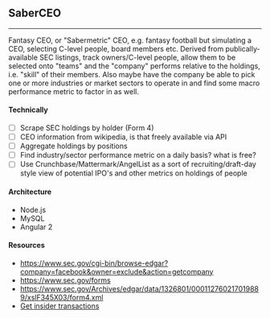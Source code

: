 ## SaberCEO
---
Fantasy CEO, or "Sabermetric" CEO, e.g. fantasy football but simulating a CEO, selecting C-level people, board members etc. Derived from publically-available SEC listings, track owners/C-level people, allow them to be selected onto "teams" and the "company" performs relative to the holdings, i.e. "skill" of their members. Also maybe have the company be able to pick one or more industries or market sectors to operate in and find some macro performance metric to factor in as well.

#### Technically
- [ ] Scrape SEC holdings by holder (Form 4)
- [ ] CEO information from wikipedia, is that freely available via API
- [ ] Aggregate holdings by positions
- [ ] Find industry/sector performance metric on a daily basis? what is free?
- [ ] Use Crunchbase/Mattermark/AngelList as a sort of recruiting/draft-day style view of potential IPO's and other metrics on holdings of people

#### Architecture
- Node.js
- MySQL
- Angular 2

#### Resources
- https://www.sec.gov/cgi-bin/browse-edgar?company=facebook&owner=exclude&action=getcompany
- https://www.sec.gov/forms
- https://www.sec.gov/Archives/edgar/data/1326801/000112760217019889/xslF345X03/form4.xml
- [Get insider transactions](https://www.sec.gov/cgi-bin/own-disp?action=getissuer&CIK=0001326801)
